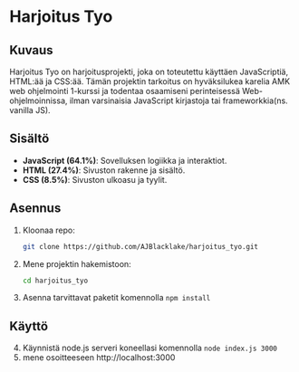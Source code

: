 # Harjoitus Tyo

## Kuvaus
Harjoitus Tyo on harjoitusprojekti, joka on toteutettu käyttäen JavaScriptiä, HTML:ää ja CSS:ää. Tämän projektin tarkoitus on hyväksilukea karelia AMK web ohjelmointi 1-kurssi ja todentaa osaamiseni perinteisessä Web-ohjelmoinnissa, ilman varsinaisia JavaScript kirjastoja tai frameworkkia(ns. vanilla JS).

## Sisältö
- **JavaScript (64.1%)**: Sovelluksen logiikka ja interaktiot.
- **HTML (27.4%)**: Sivuston rakenne ja sisältö.
- **CSS (8.5%)**: Sivuston ulkoasu ja tyylit.

## Asennus
1. Kloonaa repo:
    ```bash
    git clone https://github.com/AJBlacklake/harjoitus_tyo.git
    ```
2. Mene projektin hakemistoon:
    ```bash
    cd harjoitus_tyo
    ```
3. Asenna tarvittavat paketit komennolla `npm install`

## Käyttö

4. Käynnistä node.js serveri koneellasi komennolla `node index.js 3000`
5. mene osoitteeseen http://localhost:3000

